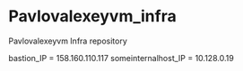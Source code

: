 # Pavlovalexeyvm_infra
Pavlovalexeyvm Infra repository

bastion_IP = 158.160.110.117
someinternalhost_IP = 10.128.0.19
